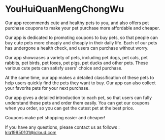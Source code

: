 # YouHuiQuanMengChongWu

Our app recommends cute and healthy pets to you, and also offers pet purchase coupons to make your pet purchase more affordable and cheaper.

Our app is dedicated to promoting coupons to buy pets, so that people can buy cute pets more cheaply and cheaply in their daily life. Each of our pets has undergone a health check, and users can purchase without worry.

Our app showcases a variety of pets, including pet dogs, pet cats, pet rabbits, pet birds, pet foxes, pet pigs, pet ducks and other pets. These various cute pets can satisfy users' choice and purchase.

At the same time, our app makes a detailed classification of these pets to help users quickly find the pets they want to buy. Our app can also collect your favorite pets for your next purchase.

Our app gives a detailed introduction to each pet, so that users can fully understand these pets and order them easily. You can get our coupons when you order, so you can get the cutest pet at the best price.

Coupons make pet shopping easier and cheaper!

If you have any questions, please contact us as follows : klq19950101@icloud.com
